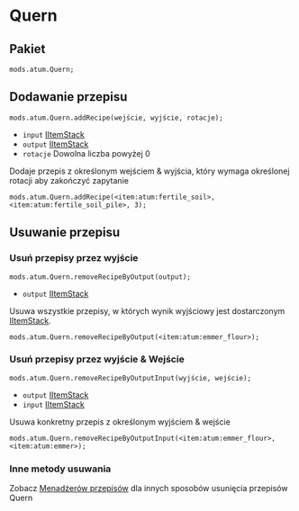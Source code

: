 # Quern

## Pakiet
`mods.atum.Quern;`

## Dodawanie przepisu

`mods.atum.Quern.addRecipe(wejście, wyjście, rotacje);`

- `input` [IItemStack](/vanilla/api/items/IItemStack)
- `output` [IItemStack](/vanilla/api/items/IItemStack)
- `rotacje` Dowolna liczba powyżej 0

Dodaje przepis z określonym wejściem & wyjścia, który wymaga określonej rotacji aby zakończyć zapytanie

```zenscript
mods.atum.Quern.addRecipe(<item:atum:fertile_soil>, <item:atum:fertile_soil_pile>, 3);
```

## Usuwanie przepisu

### Usuń przepisy przez wyjście

`mods.atum.Quern.removeRecipeByOutput(output);`

- `output` [IItemStack](/vanilla/api/items/IItemStack)

Usuwa wszystkie przepisy, w których wynik wyjściowy jest dostarczonym [IItemStack](/vanilla/api/items/IItemStack).

```zenscript
mods.atum.Quern.removeRecipeByOutput(<item:atum:emmer_flour>);
```

### Usuń przepisy przez wyjście & Wejście

`mods.atum.Quern.removeRecipeByOutputInput(wyjście, wejście);`

- `output` [IItemStack](/vanilla/api/items/IItemStack)
- `input` [IItemStack](/vanilla/api/items/IItemStack)

Usuwa konkretny przepis z określonym wyjściem & wejście

```zenscript
mods.atum.Quern.removeRecipeByOutputInput(<item:atum:emmer_flour>, <item:atum:emmer>);
```

### Inne metody usuwania

Zobacz [Menadżerów przepisów](/recipes/recipe_managers) dla innych sposobów usunięcia przepisów Quern
